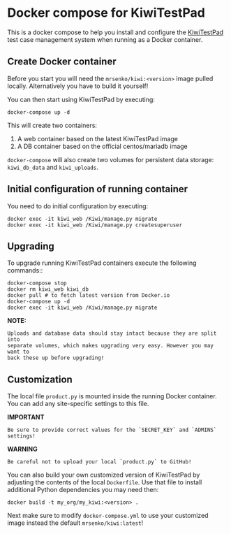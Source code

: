 Docker compose for KiwiTestPad
==============================

This is a docker compose to help you install and configure the
[KiwiTestPad](https://github.com/MrSenko/Kiwi/) test case management
system when running as a Docker container.


Create Docker container
-----------------------

Before you start you will need the `mrsenko/kiwi:<version>` image pulled
locally. Alternatively you have to build it yourself!

You can then start using KiwiTestPad by executing:

    docker-compose up -d

This will create two containers:

1) A web container based on the latest KiwiTestPad image
2) A DB container based on the official centos/mariadb image


`docker-compose` will also create two volumes for persistent data storage:
`kiwi_db_data` and `kiwi_uploads`.


Initial configuration of running container
------------------------------------------

You need to do initial configuration by executing:

    docker exec -it kiwi_web /Kiwi/manage.py migrate
    docker exec -it kiwi_web /Kiwi/manage.py createsuperuser


Upgrading
---------

To upgrade running KiwiTestPad containers execute the following commands::

    docker-compose stop
    docker rm kiwi_web kiwi_db
    docker pull # to fetch latest version from Docker.io
    docker-compose up -d
    docker exec -it kiwi_web /Kiwi/manage.py migrate

**NOTE:**

    Uploads and database data should stay intact because they are split into
    separate volumes, which makes upgrading very easy. However you may want to
    back these up before upgrading!


Customization
-------------

The local file `product.py` is mounted inside the running Docker container.
You can add any site-specific settings to this file.

**IMPORTANT**

    Be sure to provide correct values for the `SECRET_KEY` and `ADMINS`
    settings!


**WARNING**

    Be careful not to upload your local `product.py` to GitHub!

You can also build your own customized version of KiwiTestPad by adjusting
the contents of the local `Dockerfile`. Use that file to install additional
Python dependencies you may need then:

    docker build -t my_org/my_kiwi:<version> .

Next make sure to modify `docker-compose.yml` to use your customized image
instead the default `mrsenko/kiwi:latest`!
